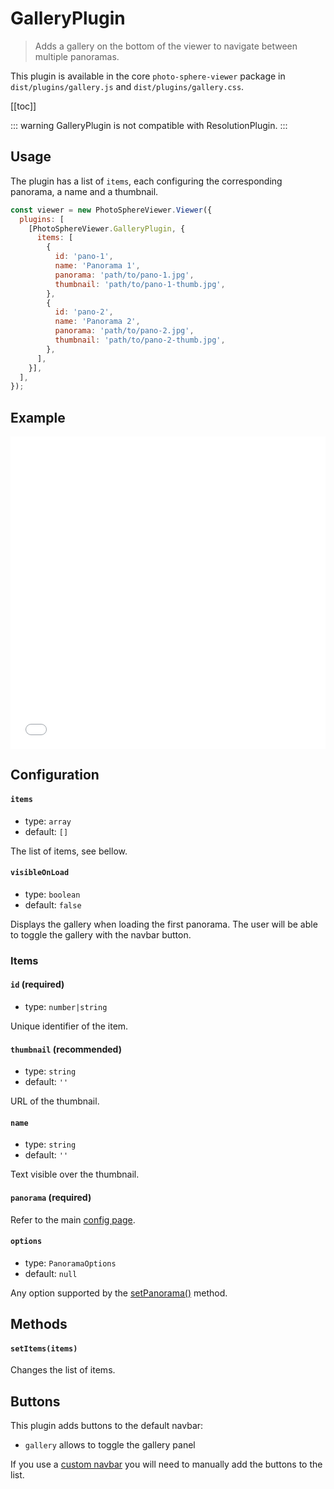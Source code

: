 # GalleryPlugin <Badge text="NEW"/>

<ApiButton page="PSV.plugins.GalleryPlugin.html"/>

> Adds a gallery on the bottom of the viewer to navigate between multiple panoramas.

This plugin is available in the core `photo-sphere-viewer` package in `dist/plugins/gallery.js` and `dist/plugins/gallery.css`.

[[toc]]

::: warning
GalleryPlugin is not compatible with ResolutionPlugin.
:::


## Usage

The plugin has a list of `items`, each configuring the corresponding panorama, a name and a thumbnail.

```js
const viewer = new PhotoSphereViewer.Viewer({
  plugins: [
    [PhotoSphereViewer.GalleryPlugin, {
      items: [
        {
          id: 'pano-1',
          name: 'Panorama 1',
          panorama: 'path/to/pano-1.jpg',
          thumbnail: 'path/to/pano-1-thumb.jpg',
        },
        {
          id: 'pano-2',
          name: 'Panorama 2',
          panorama: 'path/to/pano-2.jpg',
          thumbnail: 'path/to/pano-2-thumb.jpg',
        },
      ],
    }],
  ],
});
```


## Example

<iframe style="width: 100%; height: 500px;" src="//jsfiddle.net/mistic100/6hj7rbew/embedded/result,js,html/dark" allowfullscreen="allowfullscreen" frameborder="0"></iframe>


## Configuration

#### `items`
- type: `array`
- default: `[]`

The list of items, see bellow.

#### `visibleOnLoad`
- type: `boolean`
- default: `false`

Displays the gallery when loading the first panorama. The user will be able to toggle the gallery with the navbar button.

### Items

#### `id` (required)
- type: `number|string`

Unique identifier of the item.

#### `thumbnail` (recommended)
- type: `string`
- default: `''`

URL of the thumbnail.

#### `name`
- type: `string`
- default: `''`

Text visible over the thumbnail.

#### `panorama` (required)

Refer to the main [config page](../guide/config.md#panorama-required).

#### `options`
- type: `PanoramaOptions`
- default: `null`

Any option supported by the [setPanorama()](../guide/methods.md#setpanorama-panorama-options-promise) method.


## Methods

#### `setItems(items)`

Changes the list of items.


## Buttons

This plugin adds buttons to the default navbar:
- `gallery` allows to toggle the gallery panel

If you use a [custom navbar](../guide/navbar.md) you will need to manually add the buttons to the list.
